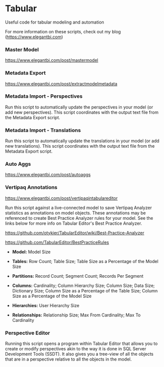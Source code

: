 # Tabular
Useful code for tabular modeling and automation

For more information on these scripts, check out my blog (https://www.elegantbi.com)

### Master Model
https://www.elegantbi.com/post/mastermodel

### Metadata Export
https://www.elegantbi.com/post/extractmodelmetadata

### Metadata Import - Perspectives
Run this script to automatically update the perspectives in your model (or add new perspectives). This script coordinates with the output text file from the Metadata Export script.

### Metadata Import - Translations
Run this script to automatically update the translations in your model (or add new translations). This script coordinates with the output text file from the Metadata Export script.

### Auto Aggs
https://www.elegantbi.com/post/autoaggs

### Vertipaq Annotations
https://www.elegantbi.com/post/vertipaqintabulareditor

Run this script against a live-connected model to save Vertipaq Analyzer statistics as annotations on model objects. These annotations may be referenced to create Best Practice Analyzer rules for your model. See the links below for more info on Tabular Editor's Best Practice Analyzer.

https://github.com/otykier/TabularEditor/wiki/Best-Practice-Analyzer

https://github.com/TabularEditor/BestPracticeRules

* **Model:** Model Size

* **Tables:** Row Count; Table Size; Table Size as a Percentage of the Model Size

* **Partitions:** Record Count; Segment Count; Records Per Segment

* **Columns:** Cardinality; Column Hierarchy Size; Column Size; Data Size; Dictionary Size; Column Size as a Percentage of the Table Size; Column Size as a Percentage of the Model Size

* **Hierarchies:** User Hierarchy Size

* **Relationships:** Relationship Size; Max From Cardinality; Max To Cardinality

### Perspective Editor
Running this script opens a program within Tabular Editor that allows you to create or modify perspectives akin to the way it is done in SQL Server Development Tools (SSDT). It also gives you a tree-view of all the objects that are in a perspective relative to all the objects in the model.
